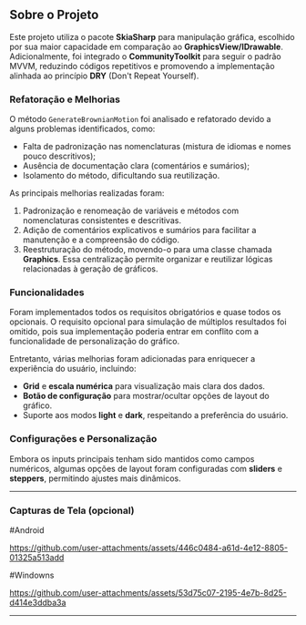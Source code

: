 ## Sobre o Projeto

Este projeto utiliza o pacote **SkiaSharp** para manipulação gráfica, escolhido por sua maior capacidade em comparação ao **GraphicsView/IDrawable**. Adicionalmente, foi integrado o **CommunityToolkit** para seguir o padrão MVVM, reduzindo códigos repetitivos e promovendo a implementação alinhada ao princípio **DRY** (Don't Repeat Yourself).

### Refatoração e Melhorias

O método `GenerateBrownianMotion` foi analisado e refatorado devido a alguns problemas identificados, como:  
- Falta de padronização nas nomenclaturas (mistura de idiomas e nomes pouco descritivos);  
- Ausência de documentação clara (comentários e sumários);  
- Isolamento do método, dificultando sua reutilização.

As principais melhorias realizadas foram:  
1. Padronização e renomeação de variáveis e métodos com nomenclaturas consistentes e descritivas.  
2. Adição de comentários explicativos e sumários para facilitar a manutenção e a compreensão do código.  
3. Reestruturação do método, movendo-o para uma classe chamada **Graphics**. Essa centralização permite organizar e reutilizar lógicas relacionadas à geração de gráficos.

### Funcionalidades

Foram implementados todos os requisitos obrigatórios e quase todos os opcionais. O requisito opcional para simulação de múltiplos resultados foi omitido, pois sua implementação poderia entrar em conflito com a funcionalidade de personalização do gráfico. 

Entretanto, várias melhorias foram adicionadas para enriquecer a experiência do usuário, incluindo:  
- **Grid** e **escala numérica** para visualização mais clara dos dados.  
- **Botão de configuração** para mostrar/ocultar opções de layout do gráfico.  
- Suporte aos modos **light** e **dark**, respeitando a preferência do usuário.

### Configurações e Personalização

Embora os inputs principais tenham sido mantidos como campos numéricos, algumas opções de layout foram configuradas com **sliders** e **steppers**, permitindo ajustes mais dinâmicos.

---

### Capturas de Tela (opcional)
   
#Android

https://github.com/user-attachments/assets/446c0484-a61d-4e12-8805-01325a513add

#Windowns

https://github.com/user-attachments/assets/53d75c07-2195-4e7b-8d25-d414e3ddba3a

---

